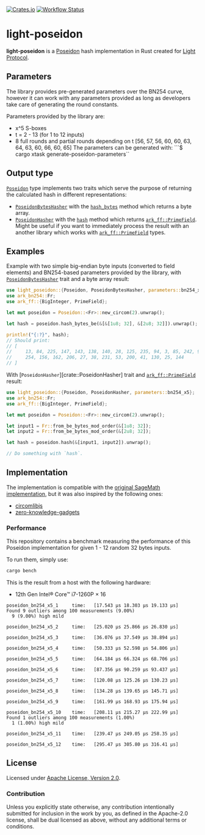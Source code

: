 [![Crates.io](https://img.shields.io/crates/v/light-poseidon.svg)](https://crates.io/crates/light-poseidon)
[![Workflow Status](https://github.com/Lightprotocol/light-poseidon/workflows/main/badge.svg)](https://github.com/Lightprotocol/light-poseidon/actions?query=workflow)

# light-poseidon

**light-poseidon** is a [Poseidon](https://eprint.iacr.org/2019/458) hash
implementation in Rust created for [Light Protocol](https://www.lightprotocol.com/).

## Parameters

The library provides pre-generated parameters over the BN254 curve, however
it can work with any parameters provided as long as developers take care
of generating the round constants.

Parameters provided by the library are:

* x^5 S-boxes
* t = 2 - 13 (for 1 to 12 inputs)
* 8 full rounds and partial rounds depending on t [56, 57, 56, 60, 60, 63, 64, 63, 60, 66, 60, 65]
The parameters can be generated with:
```$ cargo xtask generate-poseidon-parameters``
## Output type

[`Poseidon`](crate::Poseidon) type implements two traits which serve the purpose
of returning the calculated hash in different representations:

* [`PoseidonBytesHasher`](crate::PoseidonBytesHasher) with the
  [`hash_bytes`](crate::PoseidonBytesHasher::hash_bytes) method which
  returns a byte array.
* [`PoseidonHasher`](crate::PoseidonHasher) with the
  [`hash`](crate::PoseidonHasher::hash) method which returns
  [`ark_ff::PrimeField`](ark_ff::PrimeField). Might be useful if you want
  to immediately process the result with an another library which works with
  [`ark_ff::PrimeField`](ark_ff::PrimeField) types.

## Examples

Example with two simple big-endian byte inputs (converted to field elements)
and BN254-based parameters provided by the library, with
[`PoseidonBytesHasher`](crate::PoseidonHasher) trait and a byte array
result:

```rust
use light_poseidon::{Poseidon, PoseidonBytesHasher, parameters::bn254_x5};
use ark_bn254::Fr;
use ark_ff::{BigInteger, PrimeField};

let mut poseidon = Poseidon::<Fr>::new_circom(2).unwrap();

let hash = poseidon.hash_bytes_be(&[&[1u8; 32], &[2u8; 32]]).unwrap();

println!("{:?}", hash);
// Should print:
// [
//     13, 84, 225, 147, 143, 138, 140, 28, 125, 235, 94, 3, 85, 242, 99, 25, 32, 123, 132,
//     254, 156, 162, 206, 27, 38, 231, 53, 200, 41, 130, 25, 144
// ]
```

With [`PoseidonHasher`][crate::PoseidonHasher] trait and
[`ark_ff::PrimeField`](ark_ff::PrimeField) result:

```rust
use light_poseidon::{Poseidon, PoseidonHasher, parameters::bn254_x5};
use ark_bn254::Fr;
use ark_ff::{BigInteger, PrimeField};

let mut poseidon = Poseidon::<Fr>::new_circom(2).unwrap();

let input1 = Fr::from_be_bytes_mod_order(&[1u8; 32]);
let input2 = Fr::from_be_bytes_mod_order(&[2u8; 32]);

let hash = poseidon.hash(&[input1, input2]).unwrap();

// Do something with `hash`.
```

## Implementation

The implementation is compatible with the
[original SageMath implementation](https://extgit.iaik.tugraz.at/krypto/hadeshash/-/tree/master/),
but it was also inspired by the following ones:

* [circomlibjs](https://github.com/iden3/circomlibjs)
* [zero-knowledge-gadgets](https://github.com/webb-tools/zero-knowledge-gadgets)

### Performance

This repository contains a benchmark measuring the performance of this
Poseidon implementation for given 1 - 12 random 32 bytes inputs.

To run them, simply use:

```bash
cargo bench
```

This is the result from a host with the following hardware:

* 12th Gen Intel® Core™ i7-1260P × 16

```norust
poseidon_bn254_x5_1     time:   [17.543 µs 18.303 µs 19.133 µs]
Found 9 outliers among 100 measurements (9.00%)
  9 (9.00%) high mild

poseidon_bn254_x5_2     time:   [25.020 µs 25.866 µs 26.830 µs]

poseidon_bn254_x5_3     time:   [36.076 µs 37.549 µs 38.894 µs]

poseidon_bn254_x5_4     time:   [50.333 µs 52.598 µs 54.806 µs]

poseidon_bn254_x5_5     time:   [64.184 µs 66.324 µs 68.706 µs]

poseidon_bn254_x5_6     time:   [87.356 µs 90.259 µs 93.437 µs]

poseidon_bn254_x5_7     time:   [120.08 µs 125.26 µs 130.23 µs]

poseidon_bn254_x5_8     time:   [134.28 µs 139.65 µs 145.71 µs]

poseidon_bn254_x5_9     time:   [161.99 µs 168.93 µs 175.94 µs]

poseidon_bn254_x5_10    time:   [208.11 µs 215.27 µs 222.99 µs]
Found 1 outliers among 100 measurements (1.00%)
  1 (1.00%) high mild

poseidon_bn254_x5_11    time:   [239.47 µs 249.05 µs 258.35 µs]

poseidon_bn254_x5_12    time:   [295.47 µs 305.80 µs 316.41 µs]
```

## License

Licensed under [Apache License, Version 2.0](LICENSE).

### Contribution

Unless you explicitly state otherwise, any contribution intentionally
submitted for inclusion in the work by you, as defined in the Apache-2.0
license, shall be dual licensed as above, without any additional terms or
conditions.
